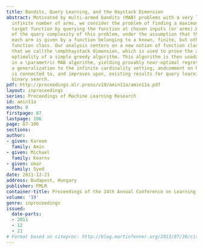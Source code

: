 ```yaml
---
title: Bandits, Query Learning, and the Haystack Dimension
abstract: Motivated by multi-armed bandits (MAB) problems with a very large or even
  infinite number of arms, we consider the problem of finding a maximum of an unknown
  target function by querying the function at chosen inputs (or arms).We give an analysis
  of the query complexity of this problem, under the assumption that the payoff of
  each arm is given by a function belonging to a known, finite, but otherwise arbitrary
  function class. Our analysis centers on a new notion of function class complexity
  that we callthe \emphhaystack dimension, which is used to prove the approximate
  optimality of a simple greedy algorithm. This algorithm is then usedas a subroutine
  in a \parametric MAB algorithm, yielding provably near-optimal regret. We provide
  a generalization to the infinite cardinality setting, andcomment on how our analysis
  is connected to, and improves upon, existing results for query learning and generalized
  binary search.
pdf: http://proceedings.mlr.press/v19/amin11a/amin11a.pdf
layout: inproceedings
series: Proceedings of Machine Learning Research
id: amin11a
month: 0
firstpage: 87
lastpage: 106
page: 87-106
sections: 
author:
- given: Kareem
  family: Amin
- given: Michael
  family: Kearns
- given: Umar
  family: Syed
date: 2011-12-21
address: Budapest, Hungary
publisher: PMLR
container-title: Proceedings of the 24th Annual Conference on Learning Theory
volume: '19'
genre: inproceedings
issued:
  date-parts:
  - 2011
  - 12
  - 21
# Format based on citeproc: http://blog.martinfenner.org/2013/07/30/citeproc-yaml-for-bibliographies/
---
```


